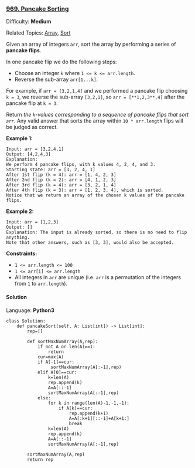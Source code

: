 ### [969\. Pancake Sorting](https://leetcode.com/problems/pancake-sorting/)

Difficulty: **Medium**  

Related Topics: [Array](https://leetcode.com/tag/array/), [Sort](https://leetcode.com/tag/sort/)


Given an array of integers `arr`, sort the array by performing a series of **pancake flips**.

In one pancake flip we do the following steps:

*   Choose an integer `k` where `1 <= k <= arr.length`.
*   Reverse the sub-array `arr[1...k]`.

For example, if `arr = [3,2,1,4]` and we performed a pancake flip choosing `k = 3`, we reverse the sub-array `[3,2,1]`, so `arr = [**1,2,3**,4]` after the pancake flip at `k = 3`.

Return _the `k`-values corresponding to a sequence of pancake flips that sort `arr`_. Any valid answer that sorts the array within `10 * arr.length` flips will be judged as correct.

**Example 1:**

```
Input: arr = [3,2,4,1]
Output: [4,2,4,3]
Explanation: 
We perform 4 pancake flips, with k values 4, 2, 4, and 3.
Starting state: arr = [3, 2, 4, 1]
After 1st flip (k = 4): arr = [1, 4, 2, 3]
After 2nd flip (k = 2): arr = [4, 1, 2, 3]
After 3rd flip (k = 4): arr = [3, 2, 1, 4]
After 4th flip (k = 3): arr = [1, 2, 3, 4], which is sorted.
Notice that we return an array of the chosen k values of the pancake flips.
```

**Example 2:**

```
Input: arr = [1,2,3]
Output: []
Explanation: The input is already sorted, so there is no need to flip anything.
Note that other answers, such as [3, 3], would also be accepted.
```

**Constraints:**

*   `1 <= arr.length <= 100`
*   `1 <= arr[i] <= arr.length`
*   All integers in `arr` are unique (i.e. `arr` is a permutation of the integers from `1` to `arr.length`).


#### Solution

Language: **Python3**

```python3
class Solution:
    def pancakeSort(self, A: List[int]) -> List[int]:
        rep=[]
        
        def sortMaxNumArray(A,rep):
            if not A or len(A)==1:
                return
            cur=max(A)
            if A[-1]==cur:
                 sortMaxNumArray(A[:-1],rep)
            elif A[0]==cur:
                k=len(A)
                rep.append(k)
                A=A[::-1]
                sortMaxNumArray(A[:-1],rep)
            else:
                for k in range(len(A)-1,-1,-1):
                    if A[k]==cur:
                        rep.append(k+1)
                        A=A[:k+1][::-1]+A[k+1:]
                        break
                k=len(A)
                rep.append(k)
                A=A[::-1]
                sortMaxNumArray(A[:-1],rep)
                    
        sortMaxNumArray(A,rep)
        return rep
```